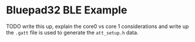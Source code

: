 # Bluepad32 BLE Example

TODO write this up, explain the core0 vs core 1 considerations and write up the `.gatt` file is used to generate the `att_setup.h` data.